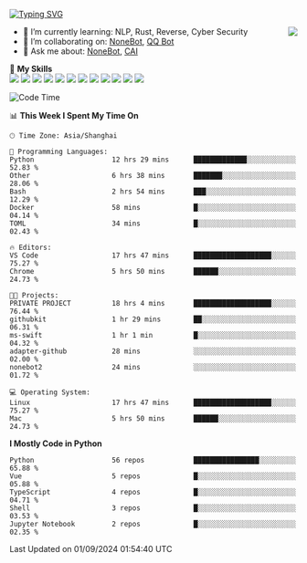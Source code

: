 [![Typing SVG](https://readme-typing-svg.herokuapp.com?size=25&duration=2500&color=8C43EA&vCenter=true&width=200&height=40&lines=Hi+there+%F0%9F%91%8B%F0%9F%8F%BB;I'm+yanyongyu)](https://git.io/typing-svg)

<a href="#">
  <img align="right" src="https://github-readme-stats.vercel.app/api?username=yanyongyu&count_private=true&show_icons=true&bg_color=15,f2f7fd,E0EAFC" />
</a>

- 🌱 I’m currently learning: NLP, Rust, Reverse, Cyber Security
- 👯 I’m collaborating on: [NoneBot](https://github.com/nonebot), [QQ Bot](https://github.com/Mrs4s/go-cqhttp)
- 💬 Ask me about: [NoneBot](https://github.com/nonebot), [CAI](https://github.com/cscs181/CAI)

🌟 **My Skills**  
![](https://img.shields.io/badge/-Python-3e74a2?style=flat-square&logo=Python&logoColor=fff)
![](https://img.shields.io/badge/-TypeScript-3178C6?style=flat-square&logo=TypeScript&logoColor=fff)
![](https://img.shields.io/badge/-Vue-4fc08d?style=flat-square&logo=Vue.js&logoColor=fff)
![](https://img.shields.io/badge/-React-2d98ce?style=flat-square&logo=React&logoColor=fff)
![](https://img.shields.io/badge/-FastAPI-009688?style=flat-square&logo=FastAPI&logoColor=fff)
![](https://img.shields.io/badge/-Linux-000000?style=flat-square&logo=Linux&logoColor=fff)
![](https://img.shields.io/badge/-Docker-2496ED?style=flat-square&logo=Docker&logoColor=fff)
![](https://img.shields.io/badge/-Kubernetes-326CE5?style=flat-square&logo=Kubernetes&logoColor=fff)
![](https://img.shields.io/badge/-GitHub%20Actions-2088FF?style=flat-square&logo=GitHubActions&logoColor=fff)
![](https://img.shields.io/badge/-PostgreSQL-4169E1?style=flat-square&logo=PostgreSQL&logoColor=fff)
![](https://img.shields.io/badge/-Redis-DC382D?style=flat-square&logo=Redis&logoColor=fff)
![](https://img.shields.io/badge/-MongoDB-47A248?style=flat-square&logo=MongoDB&logoColor=fff)

<!--START_SECTION:waka-->
![Code Time](http://img.shields.io/badge/Code%20Time-6%2C592%20hrs%2011%20mins-blue)

📊 **This Week I Spent My Time On** 

```text
🕑︎ Time Zone: Asia/Shanghai

💬 Programming Languages: 
Python                   12 hrs 29 mins      █████████████░░░░░░░░░░░░   52.83 % 
Other                    6 hrs 38 mins       ███████░░░░░░░░░░░░░░░░░░   28.06 % 
Bash                     2 hrs 54 mins       ███░░░░░░░░░░░░░░░░░░░░░░   12.29 % 
Docker                   58 mins             █░░░░░░░░░░░░░░░░░░░░░░░░   04.14 % 
TOML                     34 mins             █░░░░░░░░░░░░░░░░░░░░░░░░   02.43 % 

🔥 Editors: 
VS Code                  17 hrs 47 mins      ███████████████████░░░░░░   75.27 % 
Chrome                   5 hrs 50 mins       ██████░░░░░░░░░░░░░░░░░░░   24.73 % 

🐱‍💻 Projects: 
PRIVATE PROJECT          18 hrs 4 mins       ███████████████████░░░░░░   76.44 % 
githubkit                1 hr 29 mins        ██░░░░░░░░░░░░░░░░░░░░░░░   06.31 % 
ms-swift                 1 hr 1 min          █░░░░░░░░░░░░░░░░░░░░░░░░   04.32 % 
adapter-github           28 mins             ░░░░░░░░░░░░░░░░░░░░░░░░░   02.00 % 
nonebot2                 24 mins             ░░░░░░░░░░░░░░░░░░░░░░░░░   01.72 % 

💻 Operating System: 
Linux                    17 hrs 47 mins      ███████████████████░░░░░░   75.27 % 
Mac                      5 hrs 50 mins       ██████░░░░░░░░░░░░░░░░░░░   24.73 % 
```

**I Mostly Code in Python** 

```text
Python                   56 repos            ████████████████░░░░░░░░░   65.88 % 
Vue                      5 repos             █░░░░░░░░░░░░░░░░░░░░░░░░   05.88 % 
TypeScript               4 repos             █░░░░░░░░░░░░░░░░░░░░░░░░   04.71 % 
Shell                    3 repos             █░░░░░░░░░░░░░░░░░░░░░░░░   03.53 % 
Jupyter Notebook         2 repos             █░░░░░░░░░░░░░░░░░░░░░░░░   02.35 % 
```




 Last Updated on 01/09/2024 01:54:40 UTC
<!--END_SECTION:waka-->
